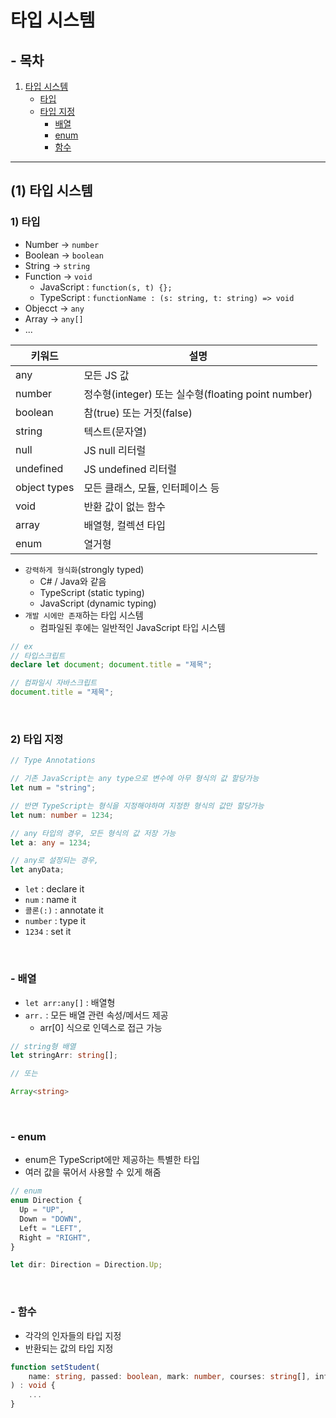 # 타입 시스템

## - 목차
1. [타입 시스템](#1-타입-시스템)
    - [타입](#1-타입)
    - [타입 지정](#2-타입-지정)
        - [배열](#--배열)
        - [enum](#--enum)
        - [함수](#--함수)

---

## (1) 타입 시스템

### **1) 타입**

- Number -> `number`
- Boolean -> `boolean`
- String -> `string`
- Function -> `void`
  - JavaScript : `function(s, t) {};`
  - TypeScript : `functionName : (s: string, t: string) => void `
- Objecct -> `any`
- Array -> `any[]`
- ...

| 키워드          | 설명                                         |
|--------------|--------------------------------------------|
| any          | 모든 JS 값                                    |
| number       | 정수형(integer) 또는 실수형(floating point number) |
| boolean      | 참(true) 또는 거짓(false)                       |
| string       | 텍스트(문자열)                                   |
| null         | JS null 리터럴                                |
| undefined    | JS undefined 리터럴                           |
| object types | 모든 클래스, 모듈, 인터페이스 등                        |
| void         | 반환 값이 없는 함수                                |
| array        | 배열형, 컬렉션 타입                                |
| enum         | 열거형                                        |

- `강력하게 형식화`(strongly typed)
  - C# / Java와 같음
  - TypeScript (static typing)
  - JavaScript (dynamic typing)
- `개발 시에만 존재`하는 타입 시스템
  - 컴파일된 후에는 일반적인 JavaScript 타입 시스템

```typescript
// ex
// 타입스크립트
declare let document; document.title = "제목";

// 컴파일시 자바스크립트
document.title = "제목";
```

<br>

### **2) 타입 지정**

```typescript
// Type Annotations

// 기존 JavaScript는 any type으로 변수에 아무 형식의 값 할당가능
let num = "string";

// 반면 TypeScript는 형식을 지정해야하며 지정한 형식의 값만 할당가능
let num: number = 1234;

// any 타입의 경우, 모든 형식의 값 저장 가능
let a: any = 1234;

// any로 설정되는 경우,
let anyData;
```

- `let` : declare it
- `num` : name it
- `콜론(:)` : annotate it
- `number` : type it
- `1234` : set it

<br>

### - 배열

- `let arr:any[]` : 배열형
- `arr.` : 모든 배열 관련 속성/메서드 제공
  - arr[0] 식으로 인덱스로 접근 가능

```typescript
// string형 배열
let stringArr: string[];

// 또는

Array<string>
```

<br>

### - enum
  - enum은 TypeScript에만 제공하는 특별한 타입
  - 여러 값을 묶어서 사용할 수 있게 해줌

```typescript
// enum
enum Direction {
  Up = "UP",
  Down = "DOWN",
  Left = "LEFT",
  Right = "RIGHT",
}

let dir: Direction = Direction.Up;
```

<br>

### - 함수

- 각각의 인자들의 타입 지정
- 반환되는 값의 타입 지정

```typescript
function setStudent(
    name: string, passed: boolean, mark: number, courses: string[], info: any, state: State
) : void {
    ...
}
```